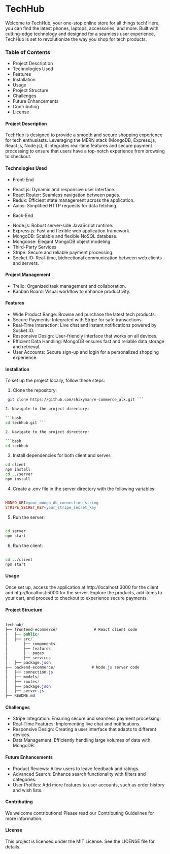 # TechHub
Welcome to TechHub, your one-stop online store for all things tech! Here, you can find the latest phones, laptops, accessories, and more. Built with cutting-edge technology and designed for a seamless user experience, TechHub is set to revolutionize the way you shop for tech products.

### Table of Contents
* Project Description
* Technologies Used
* Features
* Installation
* Usage
* Project Structure
* Challenges
* Future Enhancements
* Contributing
* License
#### Project Description
TechHub is designed to provide a smooth and secure shopping experience for tech enthusiasts. Leveraging the MERN stack (MongoDB, Express.js, React.js, Node.js), it integrates real-time features and secure payment processing to ensure that users have a top-notch experience from browsing to checkout.

#### Technologies Used
- Front-End
* React.js: Dynamic and responsive user interface.
* React Router: Seamless navigation between pages.
* Redux: Efficient state management across the application.
* Axios: Simplified HTTP requests for data fetching.
- Back-End
* Node.js: Robust server-side JavaScript runtime.
* Express.js: Fast and flexible web application framework.
* MongoDB: Scalable and flexible NoSQL database.
* Mongoose: Elegant MongoDB object modeling.
* Third-Party Services
* Stripe: Secure and reliable payment processing.
* Socket.IO: Real-time, bidirectional communication between web clients and servers.
#### Project Management
* Trello: Organized task management and collaboration.
* Kanban Board: Visual workflow to enhance productivity.
#### Features
* Wide Product Range: Browse and purchase the latest tech products.
* Secure Payments: Integrated with Stripe for safe transactions.
* Real-Time Interaction: Live chat and instant notifications powered by Socket.IO.
* Responsive Design: User-friendly interface that works on all devices.
* Efficient Data Handling: MongoDB ensures fast and reliable data storage and retrieval.
* User Accounts: Secure sign-up and login for a personalized shopping experience.
#### Installation
To set up the project locally, follow these steps:

1. Clone the repository:
```bash
 git clone https://github.com/shixyman/e-commerce_alx.git ```

2. Navigate to the project directory:

```bash
cd techhub.git ```

2. Navigate to the project directory:

```bash
cd techhub
```
3. Install dependencies for both client and server:
```bash
cd client
npm install
cd ../server
npm install
```
4. Create a .env file in the server directory with the following variables:
```makefile
 
MONGO_URI=your_mongo_db_connection_string
STRIPE_SECRET_KEY=your_stripe_secret_key
```
5. Run the server:
```bash
 
cd server
npm start
```
6. Run the client:
```bash
 
cd ../client
npm start
```
#### Usage
Once set up, access the application at http://localhost:3000 for the client and http://localhost:5000 for the server. Explore the products, add items to your cart, and proceed to checkout to experience secure payments.

#### Project Structure
```csharp

techhub/
├── frontend-ecommerce/                # React client code
│   ├── public/
│   ├── src/
│       ├── components
│       ├── features    
│       ├── pages
│       ├── services
│   ├── package.json
├── backend-ecommerce/                # Node.js server code
│   ├── connection.js
│   ├── models/
│   ├── routes/
│   ├── package.json
│   ├── server.js
├── README.md
```
#### Challenges
* Stripe Integration: Ensuring secure and seamless payment processing.
* Real-Time Features: Implementing live chat and notifications.
* Responsive Design: Creating a user interface that adapts to different devices.
* Data Management: Efficiently handling large volumes of data with MongoDB.
#### Future Enhancements
* Product Reviews: Allow users to leave feedback and ratings.
* Advanced Search: Enhance search functionality with filters and categories.
* User Profiles: Add more features to user accounts, such as order history and wish lists.
#### Contributing
We welcome contributions! Please read our Contributing Guidelines for more information.

#### License
This project is licensed under the MIT License. See the LICENSE file for details.

